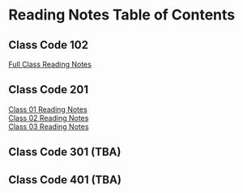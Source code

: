 # Reading Notes Table of Contents

## Class Code 102 
[Full Class Reading Notes](code-102/full-reading-notes.md) <br>

## Class Code 201
[Class 01 Reading Notes](code-201/class-01.md) <br>
[Class 02 Reading Notes](code-201/class-02.md) <br>
[Class 03 Reading Notes](code-201/class-03.md) <br>

## Class Code 301 (TBA)

## Class Code 401 (TBA)

